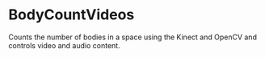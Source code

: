 # BodyCountVideos
Counts the number of bodies in a space using the Kinect and OpenCV and controls video and audio content.
